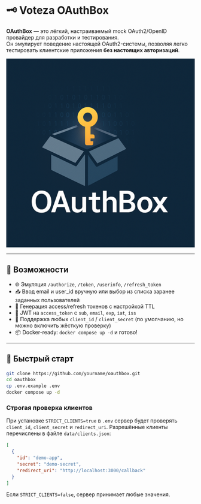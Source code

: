 # 🗝️ Voteza OAuthBox

**OAuthBox** — это лёгкий, настраиваемый mock OAuth2/OpenID провайдер для разработки и тестирования.  
Он эмулирует поведение настоящей OAuth2-системы, позволяя легко тестировать клиентские приложения **без настоящих авторизаций**.

![OAuthBox Logo](./logo-generated.png)

---

## 🚀 Возможности

- 🌐 Эмуляция `/authorize`, `/token`, `/userinfo`, `/refresh_token`
- 📥 Ввод email и user_id вручную или выбор из списка заранее заданных пользователей
- 🔁 Генерация access/refresh токенов с настройкой TTL
- 🔐 JWT на `access_token` с `sub`, `email`, `exp`, `iat`, `iss`
- 🧪 Поддержка любых `client_id` / `client_secret` (по умолчанию, но можно включить жёсткую проверку)
- 📦 Docker-ready: `docker compose up -d` и готово!

---

## 🧭 Быстрый старт

```bash
git clone https://github.com/yourname/oauthbox.git
cd oauthbox
cp .env.example .env
docker compose up -d
```

### Строгая проверка клиентов

При установке `STRICT_CLIENTS=true` в `.env` сервер будет проверять `client_id`, `client_secret` и `redirect_uri`.
Разрешённые клиенты перечислены в файле `data/clients.json`:

```json
[
  {
    "id": "demo-app",
    "secret": "demo-secret",
    "redirect_uri": "http://localhost:3000/callback"
  }
]
```

Если `STRICT_CLIENTS=false`, сервер принимает любые значения.
